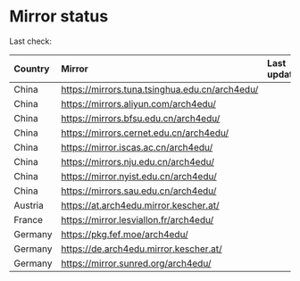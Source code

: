 <script src="./time.js"></script>
# Mirror status
Last check: <script type="text/javascript">localize(1703449048.0874207);</script>

|Country|Mirror|Last update|
|:------|:-----|:----------|
|China|https://mirrors.tuna.tsinghua.edu.cn/arch4edu/|<script type="text/javascript">localize(1703442761);</script>|
|China|https://mirrors.aliyun.com/arch4edu/|<script type="text/javascript">localize(1703399456);</script>|
|China|https://mirrors.bfsu.edu.cn/arch4edu/|<script type="text/javascript">localize(1703399456);</script>|
|China|https://mirrors.cernet.edu.cn/arch4edu/|<script type="text/javascript">localize(1703442761);</script>|
|China|https://mirror.iscas.ac.cn/arch4edu/|<script type="text/javascript">localize(1703399456);</script>|
|China|https://mirrors.nju.edu.cn/arch4edu/|<script type="text/javascript">localize(1703356135);</script>|
|China|https://mirror.nyist.edu.cn/arch4edu/|<script type="text/javascript">localize(1703442761);</script>|
|China|https://mirrors.sau.edu.cn/arch4edu/|<script type="text/javascript">localize(1703399456);</script>|
|Austria|https://at.arch4edu.mirror.kescher.at/|<script type="text/javascript">localize(1703442761);</script>|
|France|https://mirror.lesviallon.fr/arch4edu/|<script type="text/javascript">localize(1703399456);</script>|
|Germany|https://pkg.fef.moe/arch4edu/|<script type="text/javascript">localize(1703442761);</script>|
|Germany|https://de.arch4edu.mirror.kescher.at/|<script type="text/javascript">localize(1703442761);</script>|
|Germany|https://mirror.sunred.org/arch4edu/|<script type="text/javascript">localize(1703442761);</script>|

<script src="./tablefilter/tablefilter.js"></script>
<script src="./table.js"></script>
